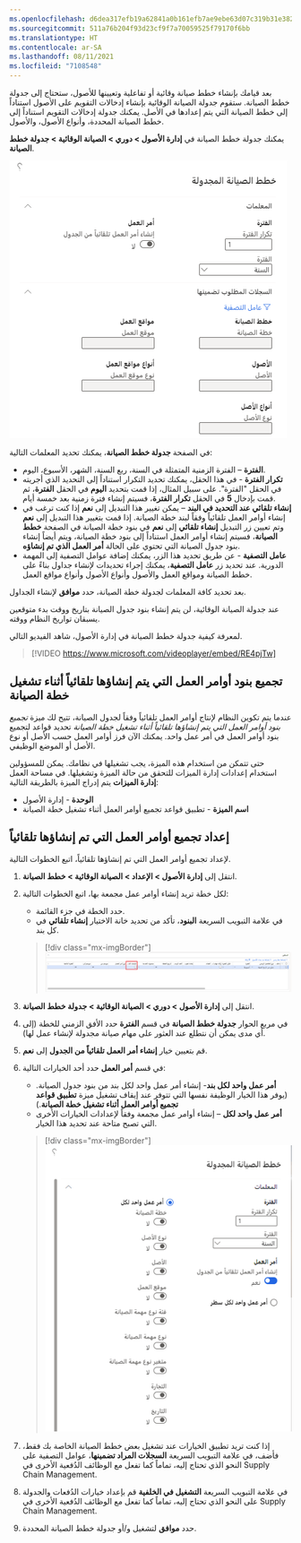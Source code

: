 ```yaml
---
ms.openlocfilehash: d6dea317efb19a62841a0b161efb7ae9ebe63d07c319b31e3820064ca80cff8a
ms.sourcegitcommit: 511a76b204f93d23cf9f7a70059525f79170f6bb
ms.translationtype: HT
ms.contentlocale: ar-SA
ms.lasthandoff: 08/11/2021
ms.locfileid: "7108548"
---
```

بعد قيامك بإنشاء خطط صيانة وقائية أو تفاعلية وتعيينها للأصول، ستحتاج إلى جدولة خطط الصيانة. ستقوم جدولة الصيانة الوقائية بإنشاء إدخالات التقويم على الأصول استناداً إلى خطط الصيانة التي يتم إعدادها في الأصل. يمكنك جدولة إدخالات التقويم استناداً إلى خطط الصيانة المحددة، وأنواع الأصول، والأصول. 

يمكنك جدولة خطط الصيانة في **إدارة الأصول > دوري > الصيانة الوقائية > جدولة خطط الصيانة**. 

![لقطة شاشة لصفحة "جدولة خطط الصيانة".](../media/schedule-maintenance-jobs-ss.png)
 
في الصفحة **جدولة خطط الصيانة**، يمكنك تحديد المعلمات التالية:

- **الفترة** – الفترة الزمنية المتمثلة في السنة، ربع السنة، الشهر، الأسبوع، اليوم. 
- **تكرار الفترة** - في هذا الحقل، يمكنك تحديد التكرار استناداً إلى التحديد الذي أجريته في الحقل "الفترة". على سبيل المثال، إذا قمت بتحديد **اليوم** في الحقل **الفترة**، ثم قمت بإدخال **5** في الحقل **تكرار الفترة**، فسيتم إنشاء فترة زمنية بعد خمسة أيام. 
- **إنشاء تلقائي عند التحديد في البند** – يمكن تغيير هذا التبديل إلى **نعم** إذا كنت ترغب في إنشاء أوامر العمل تلقائياً وفقاً لبند خطة الصيانة. إذا قمت بتغيير هذا التبديل إلى **نعم** وتم تعيين زر التبديل **إنشاء تلقائي** إلى **نعم** في بنود خطة الصيانة في الصفحة **خطط الصيانة**، فسيتم إنشاء أوامر العمل استناداً إلى بنود خطة الصيانة، ويتم أيضاً إنشاء بنود جدول الصيانة التي تحتوي على الحالة **أمر العمل الذي تم إنشاؤه**. 
- **عامل التصفية** - عن طريق تحديد هذا الزر، يمكنك إضافة عوامل التصفية إلى المهمة الدورية. عند تحديد زر **عامل التصفية**، يمكنك إجراء تحديدات لإنشاء جداول بناءً على خطط الصيانة ومواقع العمل والأصول وأنواع الأصول وأنواع مواقع العمل. 

بعد تحديد كافة المعلمات لجدولة خطة الصيانة، حدد **موافق** لإنشاء الجداول. 

عند جدولة الصيانة الوقائية، لن يتم إنشاء بنود جدول الصيانة بتاريخ ووقت بدء متوقعين يسبقان تواريخ النظام ووقته. 

لمعرفة كيفية جدولة خطط الصيانة في إدارة الأصول، شاهد الفيديو التالي.

 > [!VIDEO https://www.microsoft.com/videoplayer/embed/RE4pjTw]


## <a name="group-work-order-lines-that-are-automatically-created-while-a-maintenance-plan-runs"></a>تجميع بنود أوامر العمل التي يتم إنشاؤها تلقائياً أثناء تشغيل خطة الصيانة
عندما يتم تكوين النظام لإنتاج أوامر العمل تلقائياً وفقاً لجدول الصيانة، تتيح لك ميزة *تجميع بنود أوامر العمل التي يتم إنشاؤها تلقائياً أثناء تشغيل خطة الصيانة* تحديد قواعد لتجميع بنود أوامر العمل في أمر عمل واحد. يمكنك الآن فرز أوامر العمل حسب الأصل أو نوع الأصل أو الموضع الوظيفي.

حتى تتمكن من استخدام هذه الميزة، يجب تشغيلها في نظامك. يمكن للمسؤولين استخدام إعدادات إدارة الميزات للتحقق من حالة الميزة وتشغيلها.  في مساحة العمل **إدارة الميزات** يتم إدراج الميزة بالطريقة التالية:

- **الوحدة** - إدارة الأصول
- **اسم الميزة** - تطبيق قواعد تجميع أوامر العمل أثناء تشغيل خطة الصيانة

## <a name="set-up-grouping-for-automatically-generated-work-orders"></a>إعداد تجميع أوامر العمل التي تم إنشاؤها تلقائياً
لإعداد تجميع أوامر العمل التي تم إنشاؤها تلقائياً، اتبع الخطوات التالية.

1.  انتقل إلى **إدارة الأصول > الإعداد > الصيانة الوقائية > خطط الصيانة**.
2.  لكل خطة تريد إنشاء أوامر عمل مجمعة بها، اتبع الخطوات التالية:
    - حدد الخطة في جزء القائمة.
    - في علامة التبويب السريعة **البنود**، تأكد من تحديد خانة الاختيار **إنشاء تلقائي** في كل بند.

    > [!div class="mx-imgBorder"]
    > ![لقطة شاشة لعلامة التبويب السريعة "البنود" وخانة الاختيار "إنشاء تلقائي".](../media/auto-create-ss.png) 

3.  انتقل إلى **إدارة الأصول > دوري > الصيانة الوقائية > جدولة خطط الصيانة**.
4.  في مربع الحوار **جدولة خطط الصيانة** في قسم **الفترة** حدد الأفق الزمني للخطة (إلى أي مدى يمكن أن نتطلع عند العثور على مهام صيانة مجدولة لإنشاء عمل لها).
5.  قم بتعيين خيار **إنشاء أمر العمل تلقائياً من الجدول** إلى **نعم**.
6.  في قسم **أمر العمل** حدد أحد الخيارات التالية:
    - **أمر عمل واحد لكل بند**- إنشاء أمر عمل واحد لكل بند من بنود جدول الصيانة. (يوفر هذا الخيار الوظيفة نفسها التي تتوفر عند إيقاف تشغيل ميزة **تطبيق قواعد تجميع أوامر العمل أثناء تشغيل خطة الصيانة**.)
    - **أمر عمل واحد لكل** – إنشاء أوامر عمل مجمعة وفقاً لإعدادات الخيارات الأخرى التي تصبح متاحة عند تحديد هذا الخيار.
    > [!div class="mx-imgBorder"]
    >![لقطة شاشة لمربع حوار جدولة خطط الصيانة.](../media/schedule-plan-ss.png)
7.  إذا كنت تريد تطبيق الخيارات عند تشغيل بعض خطط الصيانة الخاصة بك فقط، فأضف، في علامة التبويب السريعة **السجلات المراد تضمينها**، عوامل التصفية على النحو الذي تحتاج إليه، تماماً كما تفعل مع الوظائف الدُفعية الأخرى في Supply Chain Management.
8.  في علامة التبويب السريعة **التشغيل في الخلفية** قم بإعداد خيارات الدُفعات والجدولة على النحو الذي تحتاج إليه، تماماً كما تفعل مع الوظائف الدُفعية الأخرى في Supply Chain Management.
9.  حدد **موافق** لتشغيل و/أو جدولة خطط الصيانة المحددة.
